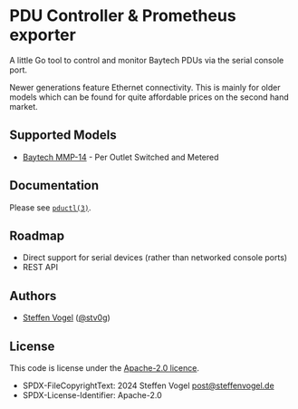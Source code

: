 # PDU Controller & Prometheus exporter

A little Go tool to control and monitor Baytech PDUs via the serial console port.

Newer generations feature Ethernet connectivity. This is mainly for older models which can be found for quite affordable prices on the second hand market.

## Supported Models

- [Baytech MMP-14](https://www.baytech.net/product/mmp-modular/) - Per Outlet Switched and Metered

## Documentation

Please see [`pductl(3)`](./docs/pductl.md).

## Roadmap

- Direct support for serial devices (rather than networked console ports)
- REST API

## Authors

- [Steffen Vogel](mailto:post@steffenvogel.de) ([@stv0g](https://github.com/stv0g))

## License

This code is license under the [Apache-2.0 licence](LICENSE).

- SPDX-FileCopyrightText: 2024 Steffen Vogel <post@steffenvogel.de>
- SPDX-License-Identifier: Apache-2.0
